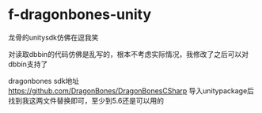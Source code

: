 # f-dragonbones-unity
龙骨的unitysdk仿佛在逗我笑

对读取dbbin的代码仿佛是乱写的，根本不考虑实际情况，我修改了之后可以对dbbin支持了

dragonbones sdk地址 https://github.com/DragonBones/DragonBonesCSharp
导入unitypackage后找到我这两文件替换即可，至少到5.6还是可以用的

